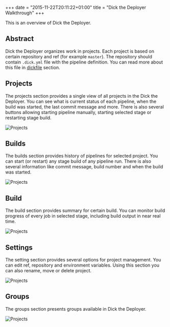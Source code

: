 +++
date = "2015-11-22T20:11:22+01:00"
title = "Dick the Deployer Walkthrough"
+++

This is an overview of Dick the Deployer.

## Abstract

Dick the Deployer organizes work in projects. Each project is based on certain repository and ref (for example `master`).
The repository should contain `.dick.yml` file with the pipeline definition. You can read more about this file in 
[dickfile](/docs/dickfile) section.

## Projects

The projects section provides a single view of all projects in the Dick the Deployer.
You can see what is current status of each pipeline, when the build was started, 
the last commit message and more. There is also several buttons allowing starting 
pipeline manually, starting selected stage or restarting stage build.

![Projects](/images/dashboard.png)

## Builds

The builds section provides history of pipelines for selected project. You can start (or restart) 
any stage build of any pipeline run. There is also several information like commit message, build number 
and when the build was started.

![Projects](/images/builds.png)

## Build

The build section provides summary for certain build. You can monitor build progress of every job in selected stage, 
including build output in near real time.

![Projects](/images/output.png)


## Settings

The setting section provides several options for project management. You can edit ref, repository and environment variables.
Using this section you can also rename, move or delete project.

![Projects](/images/settings.png)

## Groups

The groups section presents groups available in Dick the Deployer.

![Projects](/images/groups.png)

